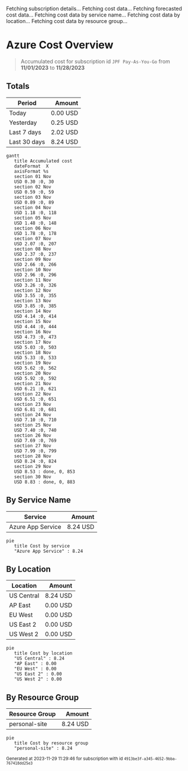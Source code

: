 Fetching subscription details...
Fetching cost data...
Fetching forecasted cost data...
Fetching cost data by service name...
Fetching cost data by location...
Fetching cost data by resource group...
# Azure Cost Overview

> Accumulated cost for subscription id `JPF Pay-As-You-Go` from **11/01/2023** to **11/28/2023**

## Totals

|Period|Amount|
|---|---:|
|Today|0.00 USD|
|Yesterday|0.25 USD|
|Last 7 days|2.02 USD|
|Last 30 days|8.24 USD|

```mermaid
gantt
   title Accumulated cost
   dateFormat  X
   axisFormat %s
   section 01 Nov
   USD 0.30 :0, 30
   section 02 Nov
   USD 0.59 :0, 59
   section 03 Nov
   USD 0.89 :0, 89
   section 04 Nov
   USD 1.18 :0, 118
   section 05 Nov
   USD 1.48 :0, 148
   section 06 Nov
   USD 1.78 :0, 178
   section 07 Nov
   USD 2.07 :0, 207
   section 08 Nov
   USD 2.37 :0, 237
   section 09 Nov
   USD 2.66 :0, 266
   section 10 Nov
   USD 2.96 :0, 296
   section 11 Nov
   USD 3.26 :0, 326
   section 12 Nov
   USD 3.55 :0, 355
   section 13 Nov
   USD 3.85 :0, 385
   section 14 Nov
   USD 4.14 :0, 414
   section 15 Nov
   USD 4.44 :0, 444
   section 16 Nov
   USD 4.73 :0, 473
   section 17 Nov
   USD 5.03 :0, 503
   section 18 Nov
   USD 5.33 :0, 533
   section 19 Nov
   USD 5.62 :0, 562
   section 20 Nov
   USD 5.92 :0, 592
   section 21 Nov
   USD 6.21 :0, 621
   section 22 Nov
   USD 6.51 :0, 651
   section 23 Nov
   USD 6.81 :0, 681
   section 24 Nov
   USD 7.10 :0, 710
   section 25 Nov
   USD 7.40 :0, 740
   section 26 Nov
   USD 7.69 :0, 769
   section 27 Nov
   USD 7.99 :0, 799
   section 28 Nov
   USD 8.24 :0, 824
   section 29 Nov
   USD 8.53 : done, 0, 853
   section 30 Nov
   USD 8.83 : done, 0, 883
```

## By Service Name

|Service|Amount|
|---|---:|
|Azure App Service|8.24 USD|

```mermaid
pie
   title Cost by service
   "Azure App Service" : 8.24
```

## By Location

|Location|Amount|
|---|---:|
|US Central|8.24 USD|
|AP East|0.00 USD|
|EU West|0.00 USD|
|US East 2|0.00 USD|
|US West 2|0.00 USD|

```mermaid
pie
   title Cost by location
   "US Central" : 8.24
   "AP East" : 0.00
   "EU West" : 0.00
   "US East 2" : 0.00
   "US West 2" : 0.00
```

## By Resource Group

|Resource Group|Amount|
|---|---:|
|personal-site|8.24 USD|

```mermaid
pie
   title Cost by resource group
   "personal-site" : 8.24
```

<sup>Generated at 2023-11-29 11:29:46 for subscription with id `4913be3f-a345-4652-9bba-767418dd25e3`</sup>
